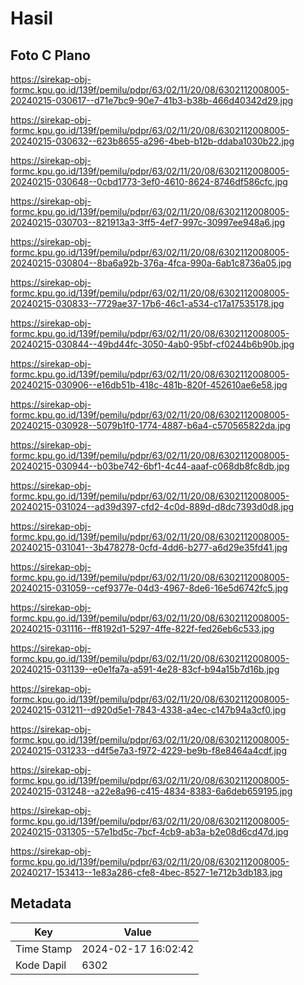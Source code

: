 # Hasil

## Foto C Plano

https://sirekap-obj-formc.kpu.go.id/139f/pemilu/pdpr/63/02/11/20/08/6302112008005-20240215-030617--d71e7bc9-90e7-41b3-b38b-466d40342d29.jpg

https://sirekap-obj-formc.kpu.go.id/139f/pemilu/pdpr/63/02/11/20/08/6302112008005-20240215-030632--623b8655-a296-4beb-b12b-ddaba1030b22.jpg

https://sirekap-obj-formc.kpu.go.id/139f/pemilu/pdpr/63/02/11/20/08/6302112008005-20240215-030648--0cbd1773-3ef0-4610-8624-8746df586cfc.jpg

https://sirekap-obj-formc.kpu.go.id/139f/pemilu/pdpr/63/02/11/20/08/6302112008005-20240215-030703--821913a3-3ff5-4ef7-997c-30997ee948a6.jpg

https://sirekap-obj-formc.kpu.go.id/139f/pemilu/pdpr/63/02/11/20/08/6302112008005-20240215-030804--8ba6a92b-376a-4fca-990a-6ab1c8736a05.jpg

https://sirekap-obj-formc.kpu.go.id/139f/pemilu/pdpr/63/02/11/20/08/6302112008005-20240215-030833--7729ae37-17b6-46c1-a534-c17a17535178.jpg

https://sirekap-obj-formc.kpu.go.id/139f/pemilu/pdpr/63/02/11/20/08/6302112008005-20240215-030844--49bd44fc-3050-4ab0-95bf-cf0244b6b90b.jpg

https://sirekap-obj-formc.kpu.go.id/139f/pemilu/pdpr/63/02/11/20/08/6302112008005-20240215-030906--e16db51b-418c-481b-820f-452610ae6e58.jpg

https://sirekap-obj-formc.kpu.go.id/139f/pemilu/pdpr/63/02/11/20/08/6302112008005-20240215-030928--5079b1f0-1774-4887-b6a4-c570565822da.jpg

https://sirekap-obj-formc.kpu.go.id/139f/pemilu/pdpr/63/02/11/20/08/6302112008005-20240215-030944--b03be742-6bf1-4c44-aaaf-c068db8fc8db.jpg

https://sirekap-obj-formc.kpu.go.id/139f/pemilu/pdpr/63/02/11/20/08/6302112008005-20240215-031024--ad39d397-cfd2-4c0d-889d-d8dc7393d0d8.jpg

https://sirekap-obj-formc.kpu.go.id/139f/pemilu/pdpr/63/02/11/20/08/6302112008005-20240215-031041--3b478278-0cfd-4dd6-b277-a6d29e35fd41.jpg

https://sirekap-obj-formc.kpu.go.id/139f/pemilu/pdpr/63/02/11/20/08/6302112008005-20240215-031059--cef9377e-04d3-4967-8de6-16e5d6742fc5.jpg

https://sirekap-obj-formc.kpu.go.id/139f/pemilu/pdpr/63/02/11/20/08/6302112008005-20240215-031116--ff8192d1-5297-4ffe-822f-fed26eb6c533.jpg

https://sirekap-obj-formc.kpu.go.id/139f/pemilu/pdpr/63/02/11/20/08/6302112008005-20240215-031139--e0e1fa7a-a591-4e28-83cf-b94a15b7d16b.jpg

https://sirekap-obj-formc.kpu.go.id/139f/pemilu/pdpr/63/02/11/20/08/6302112008005-20240215-031211--d920d5e1-7843-4338-a4ec-c147b94a3cf0.jpg

https://sirekap-obj-formc.kpu.go.id/139f/pemilu/pdpr/63/02/11/20/08/6302112008005-20240215-031233--d4f5e7a3-f972-4229-be9b-f8e8464a4cdf.jpg

https://sirekap-obj-formc.kpu.go.id/139f/pemilu/pdpr/63/02/11/20/08/6302112008005-20240215-031248--a22e8a96-c415-4834-8383-6a6deb659195.jpg

https://sirekap-obj-formc.kpu.go.id/139f/pemilu/pdpr/63/02/11/20/08/6302112008005-20240215-031305--57e1bd5c-7bcf-4cb9-ab3a-b2e08d6cd47d.jpg

https://sirekap-obj-formc.kpu.go.id/139f/pemilu/pdpr/63/02/11/20/08/6302112008005-20240217-153413--1e83a286-cfe8-4bec-8527-1e712b3db183.jpg


## Metadata

| Key        | Value               |
| ---------- | ------------------- |
| Time Stamp | 2024-02-17 16:02:42 |
| Kode Dapil | 6302                |



